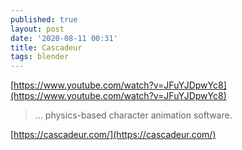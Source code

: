 ```yaml
---
published: true
layout: post
date: '2020-08-11 00:31'
title: Cascadeur
tags: blender 
---
```

[https://www.youtube.com/watch?v=JFuYJDpwYc8](https://www.youtube.com/watch?v=JFuYJDpwYc8)

> ... physics-based character animation software.

[https://cascadeur.com/](https://cascadeur.com/)
